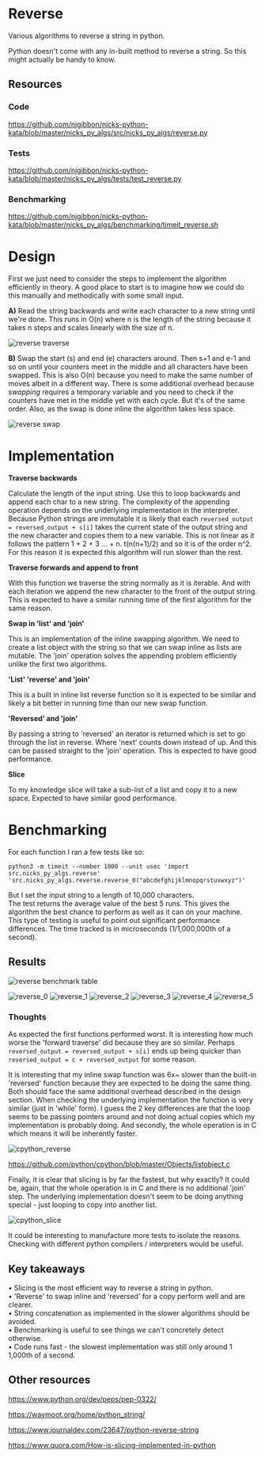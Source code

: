 # Reverse
Various algorithms to reverse a string in python. 

Python doesn't come with any in-built method to reverse a string. So this might actually be handy to know. 

## Resources
### Code
https://github.com/njgibbon/nicks-python-kata/blob/master/nicks_py_algs/src/nicks_py_algs/reverse.py
### Tests
https://github.com/njgibbon/nicks-python-kata/blob/master/nicks_py_algs/tests/test_reverse.py
### Benchmarking
https://github.com/njgibbon/nicks-python-kata/blob/master/nicks_py_algs/benchmarking/timeit_reverse.sh

# Design
First we just need to consider the steps to implement the algorithm efficiently in theory. A good place to start is to imagine how we could do this manually and methodically with some small input.  

**A)** Read the string backwards and write each character to a new string until we're done. This runs in O(n) where n is the length of the string because it takes n steps and scales linearly with the size of n. 

![reverse traverse](https://github.com/njgibbon/nicks-python-kata/blob/master/nicks_py_algs/images/hello-traverse-reverse.png)

**B)** Swap the start (s) and end (e) characters around. Then s+1 and e-1 and so on until your counters meet in the middle and all characters have been swapped.
This is also O(n) because you need to make the same number of moves albeit in a different way. There is some additional overhead because *swapping* requires a temporary variable and you need to check if the counters have met in the middle yet with each cycle. But it's of the same order. Also, as the swap is done inline the algorithm takes less space. 

![reverse swap](https://github.com/njgibbon/nicks-python-kata/blob/master/nicks_py_algs/images/hello-inline-reverse.png)

# Implementation

**Traverse backwards**

Calculate the length of the input string. Use this to loop backwards and append each char to a new string. The complexity of the appending operation depends on the underlying implementation in the interpreter. Because Python strings are immutable it is likely that each `reversed_output = reversed_output + s[i]` takes the current state of the output string and the new character and copies them to a new variable. This is not linear as it follows the pattern 1 + 2 + 3 ... + n.
t(n(n+1)/2) and so it is of the order n^2. For this reason it is expected this algorithm will run slower than the rest.   

**Traverse forwards and append to front**

With this function we traverse the string normally as it is iterable. And with each iteration we append the new character to the front of the output string. This is expected to have a similar running time of the first algorithm for the same reason.   

**Swap in 'list' and 'join'**

This is an implementation of the inline swapping algorithm. We need to create a list object with the string so that we can swap inline as lists are mutable. The 'join' operation solves the appending problem efficiently unlike the first two algorithms.  

**'List' 'reverse' and 'join'**

This is a built in inline list reverse function so it is expected to be similar and likely a bit better in running time than our new swap function.  

**'Reversed' and 'join'**

By passing a string to 'reversed' an iterator is returned which is set to go through the list in reverse. Where 'next' counts down instead of up. And this can be passed straight to the 'join' operation. This is expected to have good performance. 

**Slice**

To my knowledge slice will take a sub-list of a list and copy it to a new space. Expected to have similar good performance.  

# Benchmarking
For each function I ran a few tests like so:
```
python3 -m timeit --number 1000 --unit usec 'import src.nicks_py_algs.reverse' 'src.nicks_py_algs.reverse.reverse_0("abcdefghijklmnopqrstuvwxyz")'
```
But I set the input string to a length of 10,000 characters.  
The test returns the average value of the best 5 runs. This gives the algorithm the best chance to perform as well as it can on your machine. This type of testing is useful to point out significant performance differences. The time tracked is in microseconds (1/1,000,000th of a second).  

## Results

![reverse benchmark table](https://github.com/njgibbon/nicks-python-kata/blob/master/nicks_py_algs/images/reverse_benchmark_table.png)

![reverse_0](https://github.com/njgibbon/nicks-python-kata/blob/master/nicks_py_algs/images/reverse_0_bench.png)
![reverse_1](https://github.com/njgibbon/nicks-python-kata/blob/master/nicks_py_algs/images/reverse_1_bench.png)
![reverse_2](https://github.com/njgibbon/nicks-python-kata/blob/master/nicks_py_algs/images/reverse_2_bench.png)
![reverse_3](https://github.com/njgibbon/nicks-python-kata/blob/master/nicks_py_algs/images/reverse_3_bench.png)
![reverse_4](https://github.com/njgibbon/nicks-python-kata/blob/master/nicks_py_algs/images/reverse_4_bench.png)
![reverse_5](https://github.com/njgibbon/nicks-python-kata/blob/master/nicks_py_algs/images/reverse_5_bench.png)

### Thoughts
As expected the first functions performed worst. It is interesting how much worse the 'forward traverse' did because they are so similar. Perhaps `reversed_output = reversed_output + s[i]` ends up being quicker than `reversed_output = c + reversed_output` for some reason.  

It is interesting that my inline swap function was 6x~ slower than the built-in 'reversed' function because they are expected to be doing the same thing. Both should face the same additional overhead described in the design section. When checking the underlying implementation the function is very similar (just in 'while' form). I guess the 2 key differences are that the loop seems to be passing pointers around and not doing actual copies which my implementation is probably doing. And secondly, the whole operation is in C which means it will be inherently faster. 

![cpython_reverse](https://github.com/njgibbon/nicks-python-kata/blob/master/nicks_py_algs/images/cpython_reverse.png)

https://github.com/python/cpython/blob/master/Objects/listobject.c  

Finally, it is clear that slicing is by far the fastest, but why exactly? It could be, again, that the whole operation is in C and there is no additional 'join' step. The underlying implementation doesn't seem to be doing anything special - just looping to copy into another list. 

![cpython_slice](https://github.com/njgibbon/nicks-python-kata/blob/master/nicks_py_algs/images/cpython_slice.png)  

It could be interesting to manufacture more tests to isolate the reasons. Checking with different python compilers / interpreters would be useful. 


## Key takeaways
• Slicing is the most efficient way to reverse a string in python.  
• 'Reverse' to swap inline and 'reversed' for a copy perform well and are clearer.  
• String concatenation as implemented in the slower algorithms should be avoided.      
• Benchmarking is useful to see things we can't concretely detect otherwise.  
• Code runs fast - the slowest implementation was still only around 1 1,000th of a second.

## Other resources

https://www.python.org/dev/peps/pep-0322/  

https://waymoot.org/home/python_string/  

https://www.journaldev.com/23647/python-reverse-string  

https://www.quora.com/How-is-slicing-implemented-in-python  
